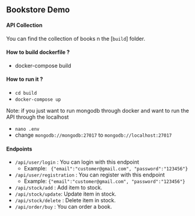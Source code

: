 ## Bookstore Demo

#### API Collection
 You can find the collection of books n the [`build`] folder.
#### How to build dockerfile ?
- docker-compose build

#### How to run it ?
- `cd build`
- `docker-compose up`

Note: if you just want to run mongodb through docker and want to run the API through the localhost
- `nano .env` 
- change `mongodb://mongodb:27017` to `mongodb://localhost:27017`

#### Endpoints
 - `/api/user/login` : You can login with this endpoint 
   - Example: ` {"email":"customer@gmail.com", "password":"123456"}`
 - `/api/user/registration` :  You can register with this endpoint 
   - Example: `{"email":"customer@gmail.com", "password":"123456"}`
 - `/api/stock/add` :  Add item to stock.
 - `/api/stock/update`: Update item in stock.
 - `/api/stock/delete` : Delete item in stock.
 - `/api/order/buy` :  You can order a book.


  